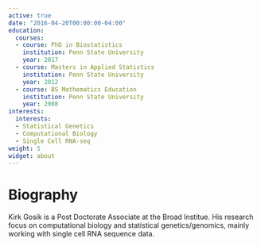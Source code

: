 ```yaml
---
active: true
date: "2016-04-20T00:00:00-04:00"
education:
  courses:
  - course: PhD in Biostatistics
    institution: Penn State University
    year: 2017
  - course: Masters in Applied Statistics
    institution: Penn State University
    year: 2012
  - course: BS Mathematics Education
    institution: Penn State University
    year: 2008
interests:
  interests:
  - Statistical Genetics
  - Computational Biology
  - Single Cell RNA-seq
weight: 5
widget: about
---
```


# Biography

Kirk Gosik is a Post Doctorate Associate at the Broad Institue.  His research focus on computational biology and statistical genetics/genomics, mainly working with single cell RNA sequence data.

